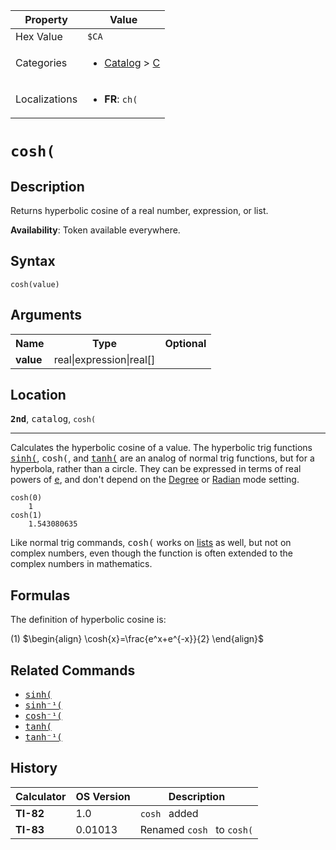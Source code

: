 | Property      | Value |
|---------------|-------|
| Hex Value     | `$CA`|
| Categories    | <ul><li>[Catalog](<../categories/Catalog.md>) > [C](<../categories/Catalog.md#C>)</li></ul> |
| Localizations | <ul><li><b>FR</b>: `ch(`</li></ul> |

# `cosh(`

## Description
Returns hyperbolic cosine of a real number, expression, or list.


<b>Availability</b>: Token available everywhere.

## Syntax
`cosh(value)`

## Arguments
<table>
<tr><th>Name</th><th>Type</th><th>Optional</th></tr>

<tr><td><b>value</b></td><td>real|expression|real[]</td><td></td></tr>

</table>

## Location
<tt><kbd><b>2nd</b></kbd></tt>, <kbd>catalog</kbd>, `cosh(`
<hr>

Calculates the hyperbolic cosine of a value. The hyperbolic trig functions <tt><a href="sinh(.md">sinh(</a></tt>, <tt>cosh(</tt>, and <tt><a href="tanh(.md">tanh(</a></tt> are an analog of normal trig functions, but for a hyperbola, rather than a circle. They can be expressed in terms of real powers of <tt><a href="e.md">e</a></tt>, and don't depend on the [Degree](degree-mode) or [Radian](radian-mode) mode setting.

```ti-basic
cosh(0)
    1
cosh(1)
    1.543080635
```

Like normal trig commands, <tt>cosh(</tt> works on [lists](lists.md) as well, but not on complex numbers, even though the function is often extended to the complex numbers in mathematics.

## Formulas

The definition of hyperbolic cosine is:

(1) $`\begin{align} \cosh{x}=\frac{e^x+e^{-x}}{2} \end{align}`$ 

## Related Commands

*   <tt><a href="sinh(.md">sinh(</a></tt>
*   <tt><a href="sinh⁻¹(.md">sinh⁻¹(</a></tt>
*   <tt><a href="cosh⁻¹(.md">cosh⁻¹(</a></tt>
*   <tt><a href="tanh(.md">tanh(</a></tt>
*   <tt><a href="tanh⁻¹(.md">tanh⁻¹(</a></tt>

## History
| Calculator | OS Version | Description |
|------------|------------|-------------|
| <b>TI-82</b> | 1.0 | `cosh ` added |
| <b>TI-83</b> | 0.01013 | Renamed `cosh ` to `cosh(`



